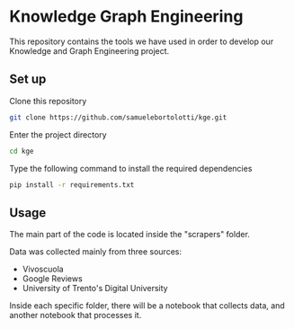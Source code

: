 # Knowledge Graph Engineering

This repository contains the tools we have used in order to develop our Knowledge and Graph Engineering project.

## Set up

Clone this repository

```bash
git clone https://github.com/samuelebortolotti/kge.git
```

Enter the project directory

```bash
cd kge
```

Type the following command to install the required dependencies

```bash
pip install -r requirements.txt
```

## Usage

The main part of the code is located inside the "scrapers" folder.

Data was collected mainly from three sources:
- Vivoscuola
- Google Reviews
- University of Trento's Digital University

Inside each specific folder, there will be a notebook that collects data, and another notebook that processes it.
